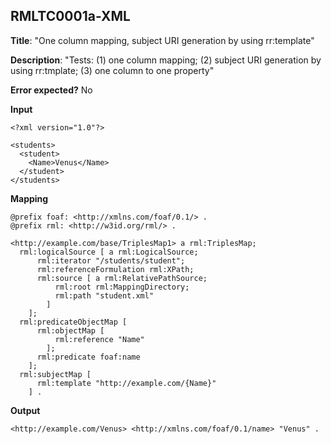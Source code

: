 ## RMLTC0001a-XML

**Title**: "One column mapping, subject URI generation by using rr:template"

**Description**: "Tests: (1) one column mapping; (2) subject URI generation by using rr:tmplate; (3) one column to one property"

**Error expected?** No

**Input**
```
<?xml version="1.0"?>

<students>
  <student>
    <Name>Venus</Name>
  </student>
</students>

```

**Mapping**
```
@prefix foaf: <http://xmlns.com/foaf/0.1/> .
@prefix rml: <http://w3id.org/rml/> .

<http://example.com/base/TriplesMap1> a rml:TriplesMap;
  rml:logicalSource [ a rml:LogicalSource;
      rml:iterator "/students/student";
      rml:referenceFormulation rml:XPath;
      rml:source [ a rml:RelativePathSource;
          rml:root rml:MappingDirectory;
          rml:path "student.xml"
        ]
    ];
  rml:predicateObjectMap [
      rml:objectMap [
          rml:reference "Name"
        ];
      rml:predicate foaf:name
    ];
  rml:subjectMap [
      rml:template "http://example.com/{Name}"
    ] .

```

**Output**
```
<http://example.com/Venus> <http://xmlns.com/foaf/0.1/name> "Venus" .


```

